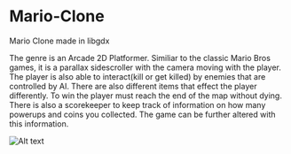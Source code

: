 Mario-Clone
===========

Mario Clone made in libgdx

The genre is an Arcade 2D Platformer. Similiar to the classic Mario Bros games, it is a parallax sidescroller with the camera moving with the player. The player is also able to interact(kill or get killed) by enemies that are controlled by AI. There are also different items that effect the player differently. To win the player must reach the end of the map without dying. There is also a scorekeeper to keep track of information on how many powerups and coins you collected. The game can be further altered with this information.

![Alt text](http://i.imgur.com/HnNA2P1.png "Game image")